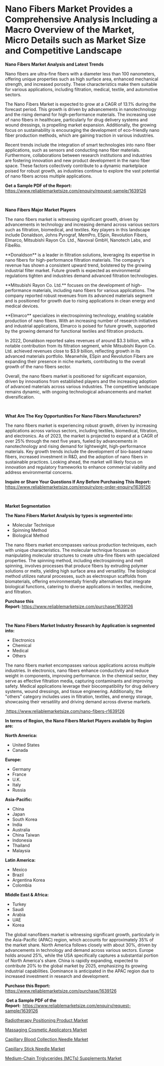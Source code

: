 <p><h1>Nano Fibers Market Provides a Comprehensive Analysis Including a Macro Overview of the Market, Micro Details such as Market Size and Competitive Landscape</h1></p><p><strong>Nano Fibers Market Analysis and Latest Trends</strong></p>
<p><p>Nano fibers are ultra-fine fibers with a diameter less than 100 nanometers, offering unique properties such as high surface area, enhanced mechanical strength, and increased porosity. These characteristics make them suitable for various applications, including filtration, medical, textile, and automotive sectors.</p><p>The Nano Fibers Market is expected to grow at a CAGR of 13.1% during the forecast period. This growth is driven by advancements in nanotechnology and the rising demand for high-performance materials. The increasing use of nano fibers in healthcare, particularly for drug delivery systems and wound dressings, is propelling market expansion. Additionally, the growing focus on sustainability is encouraging the development of eco-friendly nano fiber production methods, which are gaining traction in various industries.</p><p>Recent trends include the integration of smart technologies into nano fiber applications, such as sensors and conducting nano fiber materials. Furthermore, collaborations between research institutions and industries are fostering innovation and new product development in the nano fiber space. These factors collectively contribute to a dynamic marketplace poised for robust growth, as industries continue to explore the vast potential of nano fibers across multiple applications.</p></p>
<p><strong>Get a Sample PDF of the Report:&nbsp;</strong> <a href="https://www.reliablemarketsize.com/enquiry/request-sample/1639126?utm_campaign=1506&utm_medium=2&utm_source=Github&utm_content=ia&utm_term=11102024&utm_id=nano-fibers">https://www.reliablemarketsize.com/enquiry/request-sample/1639126</a></p>
<p>&nbsp;</p>
<p><strong>Nano Fibers Major Market Players</strong></p>
<p><p>The nano fibers market is witnessing significant growth, driven by advancements in technology and increasing demand across various sectors such as filtration, biomedical, and textiles. Key players in this landscape include Donaldson, Johns Pyrograf, MemPro, ESpin, Revolution Fibers, Elmarco, Mitsubishi Rayon Co. Ltd., Navoval GmbH, Nanotech Labs, and FibeRio.</p><p>**Donaldson** is a leader in filtration solutions, leveraging its expertise in nano fibers for high-performance filtration materials. The company's revenue has shown a consistent upward trend, bolstered by the growing industrial filter market. Future growth is expected as environmental regulations tighten and industries demand advanced filtration technologies.</p><p>**Mitsubishi Rayon Co. Ltd.** focuses on the development of high-performance materials, including nano fibers for various applications. The company reported robust revenues from its advanced materials segment and is positioned for growth due to rising applications in clean energy and medical devices.</p><p>**Elmarco** specializes in electrospinning technology, enabling scalable production of nano fibers. With an increasing number of research initiatives and industrial applications, Elmarco is poised for future growth, supported by the growing demand for functional textiles and filtration products.</p><p>In 2022, Donaldson reported sales revenues of around $3.3 billion, with a notable contribution from its filtration segment, while Mitsubishi Rayon Co. Ltd. achieved revenues close to $3.9 billion, reflecting growth in its advanced materials portfolio. Meanwhile, ESpin and Revolution Fibers are expanding their presence in niche markets, contributing to the overall growth of the nano fibers sector.</p><p>Overall, the nano fibers market is positioned for significant expansion, driven by innovations from established players and the increasing adoption of advanced materials across various industries. The competitive landscape remains dynamic, with ongoing technological advancements and market diversification.</p></p>
<p>&nbsp;</p>
<p><strong>What Are The Key Opportunities For Nano Fibers Manufacturers?</strong></p>
<p><p>The nano fibers market is experiencing robust growth, driven by increasing applications across various sectors, including textiles, biomedical, filtration, and electronics. As of 2023, the market is projected to expand at a CAGR of over 25% through the next five years, fueled by advancements in nanotechnology and rising demand for lightweight, high-performance materials. Key growth trends include the development of bio-based nano fibers, increased investment in R&D, and the adoption of nano fibers in sustainable practices. Looking ahead, the market will likely focus on innovation and regulatory frameworks to enhance commercial viability and address environmental concerns.</p></p>
<p><strong>Inquire or Share Your Questions If Any Before Purchasing This Report:</strong> <a href="https://www.reliablemarketsize.com/enquiry/pre-order-enquiry/1639126?utm_campaign=1506&utm_medium=2&utm_source=Github&utm_content=ia&utm_term=11102024&utm_id=nano-fibers">https://www.reliablemarketsize.com/enquiry/pre-order-enquiry/1639126</a></p>
<p>&nbsp;</p>
<p><strong>Market Segmentation</strong></p>
<p><strong>The Nano Fibers Market Analysis by types is segmented into:</strong></p>
<p><ul><li>Molecular Technique</li><li>Spinning Method</li><li>Biological Method</li></ul></p>
<p><p>The nano fibers market encompasses various production techniques, each with unique characteristics. The molecular technique focuses on manipulating molecular structures to create ultra-fine fibers with specialized properties. The spinning method, including electrospinning and melt spinning, involves processes that produce fibers by extruding polymer solutions or melts, yielding high surface area and versatility. The biological method utilizes natural processes, such as electrospun scaffolds from biomaterials, offering environmentally friendly alternatives that integrate biological functions, catering to diverse applications in textiles, medicine, and filtration.</p></p>
<p><strong>Purchase this Report:&nbsp;</strong><a href="https://www.reliablemarketsize.com/purchase/1639126?utm_campaign=1506&utm_medium=2&utm_source=Github&utm_content=ia&utm_term=11102024&utm_id=nano-fibers">https://www.reliablemarketsize.com/purchase/1639126</a></p>
<p>&nbsp;</p>
<p><strong>The Nano Fibers Market Industry Research by Application is segmented into:</strong></p>
<p><ul><li>Electronics</li><li>Chemical</li><li>Medical</li><li>Others</li></ul></p>
<p><p>The nano fibers market encompasses various applications across multiple industries. In electronics, nano fibers enhance conductivity and reduce weight in components, improving performance. In the chemical sector, they serve as effective filtration media, capturing contaminants and improving safety. Medical applications leverage their biocompatibility for drug delivery systems, wound dressings, and tissue engineering. Additionally, the "others" category includes uses in filtration, textiles, and energy storage, showcasing their versatility and driving demand across diverse markets.</p></p>
<p><a href="https://www.reliablemarketsize.com/nano-fibers-r1639126?utm_campaign=1506&utm_medium=2&utm_source=Github&utm_content=ia&utm_term=11102024&utm_id=nano-fibers">&nbsp;https://www.reliablemarketsize.com/nano-fibers-r1639126</a></p>
<p><strong>In terms of Region, the Nano Fibers Market Players available by Region are:</strong></p>
<p>
    <p> <strong> North America: </strong>
        <ul>
            <li>United States</li>
            <li>Canada</li>
        </ul>
        </p> 
    <p> <strong> Europe: </strong>
        <ul>
            <li>Germany</li>
            <li>France</li>
            <li>U.K.</li>
            <li>Italy</li>
            <li>Russia</li>
        </ul>
        </p> 
    <p> <strong> Asia-Pacific: </strong>
        <ul>
            <li>China</li>
            <li>Japan</li>
            <li>South Korea</li>
            <li>India</li>
            <li>Australia</li>
            <li>China Taiwan</li>
            <li>Indonesia</li>
            <li>Thailand</li>
            <li>Malaysia</li>
        </ul>
        </p> 
    <p> <strong> Latin America: </strong>
        <ul>
            <li>Mexico</li>
            <li>Brazil</li>
            <li>Argentina Korea</li>
            <li>Colombia</li>
        </ul>
        </p> 
    <p> <strong> Middle East & Africa: </strong>
        <ul>
            <li>Turkey</li>
            <li>Saudi</li>
            <li>Arabia</li>
            <li>UAE</li>
            <li>Korea</li>
        </ul>
    </p>
    </p>
<p><p>The global nanofibers market is witnessing significant growth, particularly in the Asia-Pacific (APAC) region, which accounts for approximately 35% of the market share. North America follows closely with about 30%, driven by advancements in technology and demand across various sectors. Europe holds around 25%, while the USA specifically captures a substantial portion of North America's share. China is rapidly expanding, expected to contribute 20% to the global market by 2025, emphasizing its growing industrial capabilities. Dominance is anticipated in the APAC region due to increased investment in research and development.</p></p>
<p><strong>Purchase this Report: </strong><a href="https://www.reliablemarketsize.com/purchase/1639126?utm_campaign=1506&utm_medium=2&utm_source=Github&utm_content=ia&utm_term=11102024&utm_id=nano-fibers">https://www.reliablemarketsize.com/purchase/1639126</a></p>
<p>&nbsp;<strong>Get a Sample PDF of the Report:&nbsp;&nbsp;</strong><a href="https://www.reliablemarketsize.com/enquiry/request-sample/1639126?utm_campaign=1506&utm_medium=2&utm_source=Github&utm_content=ia&utm_term=11102024&utm_id=nano-fibers">https://www.reliablemarketsize.com/enquiry/request-sample/1639126</a></p>
<p><strong></strong></p>
<p><p><a href="https://www.linkedin.com/pulse/radiotherapy-positioning-product-market-size-share-analysis-plmof?utm_campaign=1506&utm_medium=2&utm_source=Github&utm_content=ia&utm_term=11102024&utm_id=nano-fibers">Radiotherapy Positioning Product Market</a></p><p><a href="https://github.com/NorbertYates/Market-Research-Report-List-7/blob/main/massaging-cosmetic-applicators-market.md?utm_campaign=1506&utm_medium=2&utm_source=Github&utm_content=ia&utm_term=11102024&utm_id=nano-fibers">Massaging Cosmetic Applicators Market</a></p><p><a href="https://www.linkedin.com/pulse/unveiling-market-trends-global-capillary-blood-collection-b4nre?utm_campaign=1506&utm_medium=2&utm_source=Github&utm_content=ia&utm_term=11102024&utm_id=nano-fibers">Capillary Blood Collection Needle Market</a></p><p><a href="https://www.linkedin.com/pulse/surfing-capillary-stick-needle-wave-riding-market-currents-2f38f?utm_campaign=1506&utm_medium=2&utm_source=Github&utm_content=ia&utm_term=11102024&utm_id=nano-fibers">Capillary Stick Needle Market</a></p><p><a href="https://github.com/prosalinda88/Market-Research-Report-List-6/blob/main/medium-chain-triglycerides-mcts-supplements-market.md?utm_campaign=1506&utm_medium=2&utm_source=Github&utm_content=ia&utm_term=11102024&utm_id=nano-fibers">Medium-Chain Triglycerides (MCTs) Supplements Market</a></p></p>